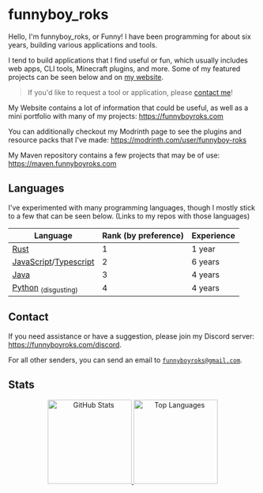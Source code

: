 <!-- Hello There :D -->

# funnyboy_roks

Hello, I'm funnyboy_roks, or Funny! I have been programming for about six years, building various applications and tools.

I tend to build applications that I find useful or fun, which usually includes
web apps, CLI tools, Minecraft plugins, and more.  Some of my featured
projects can be seen below and on [my website](https://funnyboyroks.com).

> If you'd like to request a tool or application, please [contact me](#contact)!

My Website contains a lot of information that could be useful, as well
as a mini portfolio with many of my projects: <https://funnyboyroks.com>

You can additionally checkout my Modrinth page to see the plugins and
resource packs that I've made: <https://modrinth.com/user/funnyboy-roks>

My Maven repository contains a few projects that may be of use:
<https://maven.funnyboyroks.com>

## Languages

I've experimented with many programming languages, though I mostly stick
to a few that can be seen below. (Links to my repos with those
languages)

| Language                         | Rank (by preference) | Experience |
| -------------------------------- | -------------------- | ---------- |
| [Rust]                           | 1                    | 1 year     |
| [JavaScript]/[Typescript]        | 2                    | 6 years    |
| [Java]                           | 3                    | 4 years    |
| [Python] <sub>(disgusting)</sub> | 4                    | 4 years    |

[Rust]:       https://github.com/funnyboy-roks?tab=repositories&language=rust
[JavaScript]: https://github.com/funnyboy-roks?tab=repositories&language=javascript
[TypeScript]: https://github.com/funnyboy-roks?tab=repositories&language=typescript
[Java]:       https://github.com/funnyboy-roks?tab=repositories&language=java
[Python]:     https://github.com/funnyboy-roks?tab=repositories&language=python

## Contact

If you need assistance or have a suggestion, please join my Discord server: <https://funnyboyroks.com/discord>.

For all other senders, you can send an email to [`funnyboyroks@gmail.com`](mailto:funnyboyroks@gmail.com).

## Stats

<div align="center">
<!-- https://github.com/anuraghazra/github-readme-stats -->

<a href="https://github.com/funnyboy-roks?tab=repositories" title="Repositories">
    <img height="170px" width="auto" alt="GitHub Stats" src="https://github-readme-stats.vercel.app/api?username=funnyboy-roks&show_icons=true&theme=dracula">
</a>

<a href="https://github.com/funnyboy-roks?tab=repositories" title="Repositories">
    <img height="170px" width="auto" alt="Top Languages" src="https://github-readme-stats.vercel.app/api/top-langs/?username=funnyboy-roks&exclude_repo=git-commit-spam-ex,js-utils&layout=compact&theme=dracula&hide=vim%20script&langs_count=6">
</a>

</div>

